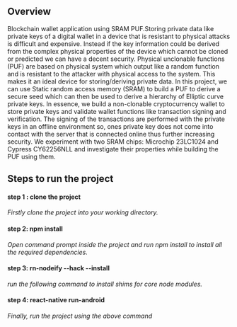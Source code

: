 ## Overview
Blockchain wallet application using SRAM PUF.Storing private data like private keys of a digital wallet in a device that is resistant to physical attacks is difficult and expensive. Instead if the key information could be derived from the complex physical properties of the device which cannot be cloned or predicted we can have a decent security. Physical unclonable functions (PUF) are based on physical system which output like a random function and is resistant to the attacker with physical access to the system. This makes it an ideal device for storing/deriving private data. In this project, we can use Static random access memory (SRAM) to build a PUF to derive a secure seed which can then be used to derive a hierarchy of Elliptic curve private keys. In essence, we build a non-clonable cryptocurrency wallet to store private keys and validate wallet functions like transaction signing and verification. The signing of the transactions are performed with the private keys in an offline environment so, ones private key does not come into contact with the server that is connected online thus further increasing security. We experiment with two SRAM chips: Microchip 23LC1024 and Cypress CY62256NLL and investigate their properties while building the PUF using them.
## Steps to run the project 
#### step 1 : clone the project
*Firstly clone the project into your working directory.*
#### step 2: npm install
*Open command prompt inside the project and run npm install to install all the required dependencies.*
#### step 3: rn-nodeify --hack --install
*run the following command to install shims for core node modules.*
#### step 4: react-native run-android
*Finally, run the project using the above command*
